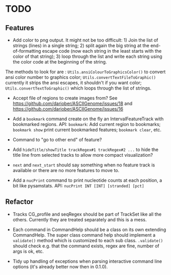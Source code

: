 TODO
====

Features
--------

* Add color to png output. It might not be too difficult: 1) Join the list of strings (lines) in a single 
string; 2) split again the big string at the end-of-formatting escape code (now each string in the least 
starts with the color of that string); 3) loop through the list and write each string using the color 
code at the beginning of the string.

The methods to look for are : `Utils.ansiColourToGraphicsColor()` to convert ansi color number to
graphics color; `Utils.convertTextFileToGraphic()` currently it strips the ansi escapes, it shouldn't if you 
want color; `Utils.convertTextToGraphic()` which loops through the list of strings.

* Accept file of regions to create images from? See https://github.com/dariober/ASCIIGenome/issues/18 and 
https://github.com/dariober/ASCIIGenome/issues/16

* Add a `bookmark` command create on the fly an IntervalFeatureTrack with bookmarked regions.  API:
`bookmark`: Add current region to bookmarks; `bookmark show` print current bookmarked features;
`bookmark clear`, etc.

* Command to "go to other end" of feature? 

* Add `hideTitle/showTitle trackRegex#1 trackRegex#2 ...` to hide the title line from selected
 tracks to allow more compact visualization?

* `next` and `next_start` should say something when no feature track is available or there are no more
features to move to.

* Add a `nucPrint` command to print nucleotide counts at each position, a bit like pysamstats. API:
`nucPrint INT [INT] [stranded] [pct]`

Refactor
--------

* Tracks CG_profile and seqRegex should be part of TrackSet like all the others. Currently they are treated 
separately and this is a mess.

* Each command in CommandHelp should be a class on its own extending CommandHelp. The super class command help
should implement a `validate()` method which is customized to each sub class. `.validate()` should check e.g.
that the command exists, regex are fine, number of args is ok, etc.

* Tidy up handling of exceptions when parsing interactive command line options (it's already better now then in 0.1.0). 
    